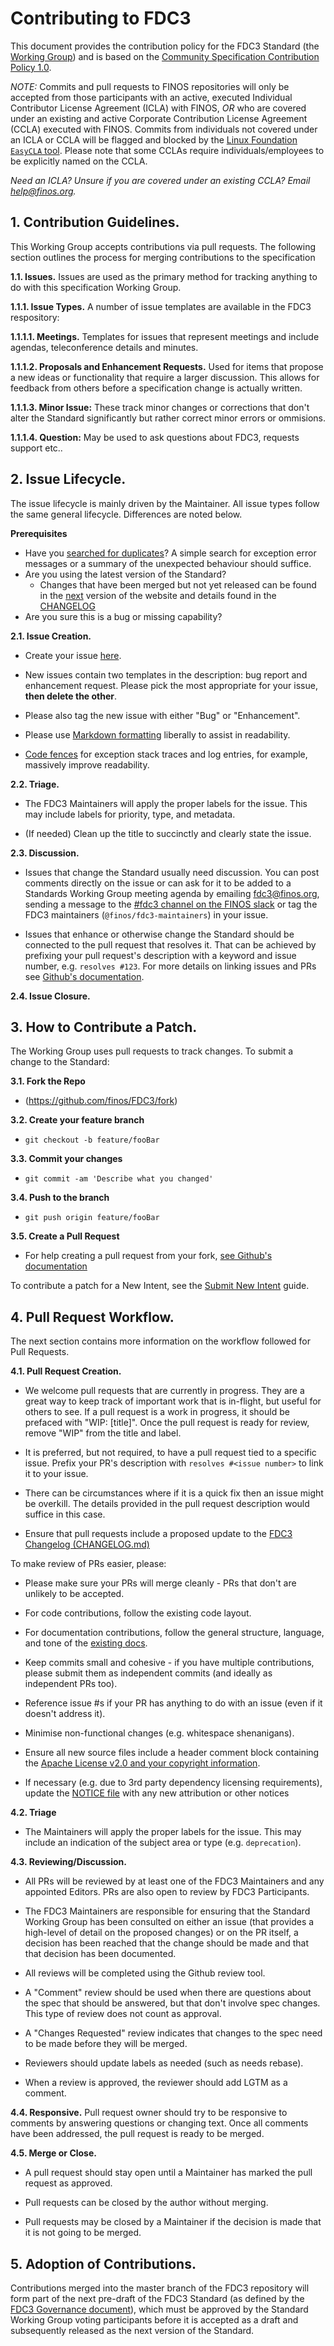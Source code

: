 # Contributing to FDC3

This document provides the contribution policy for the FDC3 Standard (the [Working Group](GOVERNANCE.md)) and is based on the [Community Specification Contribution Policy 1.0](https://github.com/finos/standards-project-blueprint/blob/master/governance-documents/6._Contributing.md).

_NOTE:_ Commits and pull requests to FINOS repositories will only be accepted from those participants with an active, executed Individual Contributor License Agreement (ICLA) with FINOS, _OR_ who are covered under an existing and active Corporate Contribution License Agreement (CCLA) executed with FINOS. Commits from individuals not covered under an ICLA or CCLA will be flagged and blocked by the [Linux Foundation `EasyCLA` tool](https://easycla.lfx.linuxfoundation.org/#/). Please note that some CCLAs require individuals/employees to be explicitly named on the CCLA.

*Need an ICLA? Unsure if you are covered under an existing CCLA? Email [help@finos.org](mailto:help@finos.org).*

## 1.	Contribution Guidelines.

This Working Group accepts contributions via pull requests. The following section outlines the process for merging contributions to the specification

**1.1.	Issues.**  Issues are used as the primary method for tracking anything to do with this specification Working Group.

**1.1.1.	Issue Types.**  A number of issue templates are available in the FDC3 respository:

**1.1.1.1.	Meetings.** Templates for issues that represent meetings and include agendas, teleconference details and minutes.

**1.1.1.2.	Proposals and Enhancement Requests.** Used for items that propose a new ideas or functionality that require a larger discussion. This allows for feedback from others before a specification change is actually written.

**1.1.1.3.	Minor Issue:** These track minor changes or corrections that don't alter the Standard significantly but rather correct minor errors or ommisions.

**1.1.1.4.	Question:** May be used to ask questions about FDC3, requests support etc..

## 2.	Issue Lifecycle.

The issue lifecycle is mainly driven by the Maintainer.  All issue types follow the same general lifecycle. Differences are noted below.

**Prerequisites**

 * Have you [searched for duplicates](https://github.com/finos/FDC3/issues?utf8=%E2%9C%93&q=)?  A simple search for exception error messages or a summary of the unexpected behaviour should suffice.
 * Are you using the latest version of the Standard?
   * Changes that have been merged but not yet released can be found in the [next](https://fdc3.finos.org/docs/next/fdc3-standard) version of the website and details found in the [CHANGELOG](https://github.com/finos/FDC3/blob/master/CHANGELOG.md)
 * Are you sure this is a bug or missing capability?

**2.1.	Issue Creation.**

 * Create your issue [here](https://github.com/finos/FDC3/issues/new).
 * New issues contain two templates in the description: bug report and enhancement request. Please pick the most appropriate for your issue, **then delete the other**.

 * Please also tag the new issue with either "Bug" or "Enhancement".

 * Please use [Markdown formatting](https://help.github.com/categories/writing-on-github/)
liberally to assist in readability.
 
 * [Code fences](https://help.github.com/articles/creating-and-highlighting-code-blocks/) for exception stack traces and log entries, for example, massively improve readability.

**2.2.	Triage.**

- The FDC3 Maintainers will apply the proper labels for the issue. This may include labels for priority, type, and metadata.

- (If needed) Clean up the title to succinctly and clearly state the issue.

**2.3.	Discussion.**

- Issues that change the Standard usually need discussion. You can post comments directly on the issue or can ask for it to be added to a Standards Working Group meeting agenda by emailing [fdc3@finos.org](mailto:fdc3@finos.org), sending a message to the [#fdc3 channel on the FINOS slack](https://finos-lf.slack.com/messages/fdc3/) or tag the FDC3 maintainers (`@finos/fdc3-maintainers`) in your issue.

- Issues that enhance or otherwise change the Standard should be connected to the pull request that resolves it. That can be achieved by prefixing your pull request's description with a keyword and issue number, e.g. `resolves #123`. For more details on linking issues and PRs see [Github's documentation](https://docs.github.com/en/issues/tracking-your-work-with-issues/linking-a-pull-request-to-an-issue).

**2.4.	Issue Closure.**

## 3.	How to Contribute a Patch.

The Working Group uses pull requests to track changes. To submit a change to the Standard:

**3.1.	Fork the Repo**
- (<https://github.com/finos/FDC3/fork>)

**3.2.	Create your feature branch**
- `git checkout -b feature/fooBar`

**3.3.	Commit your changes**
- `git commit -am 'Describe what you changed'`

**3.4.	Push to the branch**
- `git push origin feature/fooBar`

**3.5.	Create a Pull Request**
- For help creating a pull request from your fork, [see Github's documentation](https://docs.github.com/en/pull-requests/collaborating-with-pull-requests/proposing-changes-to-your-work-with-pull-requests/creating-a-pull-request-from-a-fork)

To contribute a patch for a New Intent, see the [Submit New Intent](docs/guides/submit-new-intent) guide.

## 4.	Pull Request Workflow.

The next section contains more information on the workflow followed for Pull Requests.

**4.1.	Pull Request Creation.**

- We welcome pull requests that are currently in progress. They are a great way to keep track of important work that is in-flight, but useful for others to see. If a pull request is a work in progress, it should be prefaced with "WIP: [title]". Once the pull request is ready for review, remove "WIP" from the title and label.

- It is preferred, but not required, to have a pull request tied to a specific issue. Prefix your PR's description with `resolves #<issue number>` to link it to your issue.

- There can be circumstances where if it is a quick fix then an issue might be overkill. The details provided in the pull request description would suffice in this case.

- Ensure that pull requests include a proposed update to the [FDC3 Changelog (CHANGELOG.md)](CHANGELOG.md)

To make review of PRs easier, please:

 * Please make sure your PRs will merge cleanly - PRs that don't are unlikely to be accepted.
 
 * For code contributions, follow the existing code layout.
 
 * For documentation contributions, follow the general structure, language, and tone of the [existing docs](https://fdc3.finos.org).
 
 * Keep commits small and cohesive - if you have multiple contributions, please submit them as independent commits (and ideally as independent PRs too).
 
 * Reference issue #s if your PR has anything to do with an issue (even if it doesn't address it).
 
 * Minimise non-functional changes (e.g. whitespace shenanigans).
 
 * Ensure all new source files include a header comment block containing the [Apache License v2.0 and your copyright information](http://www.apache.org/licenses/LICENSE-2.0#apply).
 
 * If necessary (e.g. due to 3rd party dependency licensing requirements), update the [NOTICE file](https://github.com/finos/FDC3/blob/master/NOTICE) with any new attribution or other notices

**4.2.	Triage**

- The Maintainers will apply the proper labels for the issue. This may include an indication of the subject area or type (e.g. `deprecation`).

**4.3.	Reviewing/Discussion.**

- All PRs will be reviewed by at least one of the FDC3 Maintainers and any appointed Editors. PRs are also open to review by FDC3 Participants.

- The FDC3 Maintainers are responsible for ensuring that the Standard Working Group has been consulted on either an issue (that provides a high-level of detail on the proposed changes) or on the PR itself, a decision has been reached that the change should be made and that that decision has been documented.

- All reviews will be completed using the Github review tool.

- A "Comment" review should be used when there are questions about the spec that should be answered, but that don't involve spec changes. This type of review does not count as approval.

- A "Changes Requested" review indicates that changes to the spec need to be made before they will be merged.

- Reviewers should update labels as needed (such as needs rebase).

- When a review is approved, the reviewer should add LGTM as a comment.

**4.4.	Responsive.** Pull request owner should try to be responsive to comments by answering questions or changing text. Once all comments have been addressed, the pull request is ready to be merged.

**4.5.	Merge or Close.**

- A pull request should stay open until a Maintainer has marked the pull request as approved.

- Pull requests can be closed by the author without merging.

- Pull requests may be closed by a Maintainer if the decision is made that it is not going to be merged.

## 5. Adoption of Contributions.
Contributions merged into the master branch of the FDC3 repository will form part of the next pre-draft of the FDC3 Standard (as defined by the [FDC3 Governance document](./GOVERNANCE.md)), which must be approved by the Standard Working Group voting participants before it is accepted as a draft and subsequently released as the next version of the Standard.



